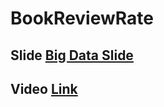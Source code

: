 # BookReviewRate

## Slide [Big Data Slide](https://github.com/dorakhiev/BookReviewRate/blob/main/Slide/Big%20Data%20Technology_BookReviewRatings.pptx)
## Video [Link](https://web.microsoftstream.com/video/194761b9-d6a6-4e41-b5d9-94eceb4c95b3)
